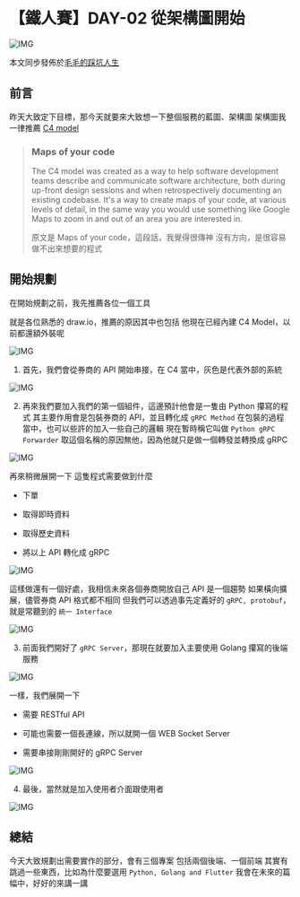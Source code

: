 # 【鐵人賽】DAY-02 從架構圖開始

![IMG](https://blog.tocandraw.com/wp-content/uploads/2023/09/【鐵人賽】DAY-02-從架構圖開始-01.png)

本文同步發佈於[毛毛的踩坑人生](https://blog.tocandraw.com/2023/09/17/2023鐵人賽/767/timhsu/)

## 前言

昨天大致定下目標，那今天就要來大致想一下整個服務的藍圖、架構圖
架構圖我一律推薦 [C4 model](https://c4model.com)

> ### Maps of your code
>
> The C4 model was created as a way to help software development teams describe and communicate software architecture, both during up-front design sessions and when retrospectively documenting an existing codebase. It's a way to create maps of your code, at various levels of detail, in the same way you would use something like Google Maps to zoom in and out of an area you are interested in.
>
> 原文是 Maps of your code，這段話，我覺得很傳神
> 沒有方向，是很容易做不出來想要的程式

## 開始規劃

在開始規劃之前，我先推薦各位一個工具

就是各位熟悉的 draw.io，推薦的原因其中也包括
他現在已經內建 C4 Model，以前都還額外裝呢

![IMG](https://blog.tocandraw.com/wp-content/uploads/2023/09/【鐵人賽】DAY-02-從架構圖開始-02-1024x860.png)

1. 首先，我們會從券商的 API 開始串接，在 C4 當中，灰色是代表外部的系統

![IMG](https://blog.tocandraw.com/wp-content/uploads/2023/09/【鐵人賽】DAY-02-從架構圖開始-03.png)

2. 再來我們要加入我們的第一個組件，這邊預計他會是一隻由 Python 攥寫的程式
    其主要作用會是包裝券商的 API，並且轉化成 `gRPC Method`
    在包裝的過程當中，也可以些許的加入一些自己的邏輯
    現在暫時稱它叫做 `Python gRPC Forwarder`
    取這個名稱的原因無他，因為他就只是做一個轉發並轉換成 gRPC

![IMG](https://blog.tocandraw.com/wp-content/uploads/2023/09/【鐵人賽】DAY-02-從架構圖開始-04.png)

再來稍微展開一下
這隻程式需要做到什麼

- 下單

- 取得即時資料

- 取得歷史資料

- 將以上 API 轉化成 gRPC

![IMG](https://blog.tocandraw.com/wp-content/uploads/2023/09/【鐵人賽】DAY-02-從架構圖開始-07-1024x461.png)

這樣做還有一個好處，我相信未來各個券商開放自己 API 是一個趨勢
如果橫向擴展，儘管券商 API 格式都不相同
但我們可以透過事先定義好的 `gRPC, protobuf`，就是常聽到的 `統一 Interface`

![IMG](https://blog.tocandraw.com/wp-content/uploads/2023/09/【鐵人賽】DAY-02-從架構圖開始-05.png)

3. 前面我們開好了 `gRPC Server`，那現在就要加入主要使用 Golang 攥寫的後端服務

![IMG](https://blog.tocandraw.com/wp-content/uploads/2023/09/【鐵人賽】DAY-02-從架構圖開始-06.png)

一樣，我們展開一下

- 需要 RESTful API

- 可能也需要一個長連線，所以就開一個 WEB Socket Server

- 需要串接剛剛開好的 gRPC Server

![IMG](https://blog.tocandraw.com/wp-content/uploads/2023/09/【鐵人賽】DAY-02-從架構圖開始-08-1024x859.png)

4. 最後，當然就是加入使用者介面跟使用者

![IMG](https://blog.tocandraw.com/wp-content/uploads/2023/09/【鐵人賽】DAY-02-從架構圖開始-09-344x1024.png)

## 總結

今天大致規劃出需要實作的部分，會有三個專案
包括兩個後端、一個前端
其實有跳過一些東西，比如為什麼要選用 `Python, Golang and Flutter`
我會在未來的篇幅中，好好的來講一講
